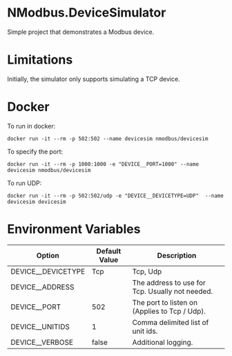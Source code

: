 # NModbus.DeviceSimulator
Simple project that demonstrates a Modbus device.

# Limitations
Initially, the simulator only supports simulating a TCP device.

# Docker

To run in docker:

`docker run -it --rm -p 502:502 --name devicesim nmodbus/devicesim`

To specify the port:

`docker run -it --rm -p 1000:1000 -e "DEVICE__PORT=1000" --name devicesim nmodbus/devicesim`

To run UDP:

`docker run -it --rm -p 502:502/udp -e "DEVICE__DEVICETYPE=UDP"  --name devicesim devicesim`

# Environment Variables

|Option|Default Value|Description|
|---|---|---|
|DEVICE__DEVICETYPE | Tcp | Tcp, Udp |
|DEVICE__ADDRESS | | The address to use for Tcp. Usually not needed. |
|DEVICE__PORT | 502 | The port to listen on (Applies to Tcp / Udp). |
|DEVICE__UNITIDS| 1 | Comma delimited list of unit ids. |
|DEVICE__VERBOSE| false | Additional logging. |

